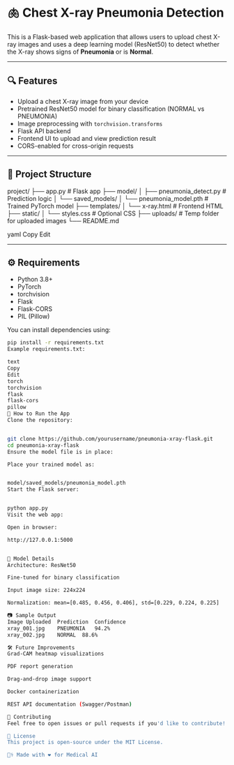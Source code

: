 # 🫁 Chest X-ray Pneumonia Detection

This is a Flask-based web application that allows users to upload chest X-ray images and uses a deep learning model (ResNet50) to detect whether the X-ray shows signs of **Pneumonia** or is **Normal**.

---

## 🔍 Features

- Upload a chest X-ray image from your device
- Pretrained ResNet50 model for binary classification (NORMAL vs PNEUMONIA)
- Image preprocessing with `torchvision.transforms`
- Flask API backend
- Frontend UI to upload and view prediction result
- CORS-enabled for cross-origin requests

---

## 📁 Project Structure

project/
├── app.py # Flask app
├── model/
│ ├── pneumonia_detect.py # Prediction logic
│ └── saved_models/
│ └── pneumonia_model.pth # Trained PyTorch model
├── templates/
│ └── x-ray.html # Frontend HTML
├── static/
│ └── styles.css # Optional CSS
├── uploads/ # Temp folder for uploaded images
└── README.md

yaml
Copy
Edit

---

## ⚙️ Requirements

- Python 3.8+
- PyTorch
- torchvision
- Flask
- Flask-CORS
- PIL (Pillow)

You can install dependencies using:

```bash
pip install -r requirements.txt
Example requirements.txt:

text
Copy
Edit
torch
torchvision
flask
flask-cors
pillow
🚀 How to Run the App
Clone the repository:


git clone https://github.com/yourusername/pneumonia-xray-flask.git
cd pneumonia-xray-flask
Ensure the model file is in place:

Place your trained model as:


model/saved_models/pneumonia_model.pth
Start the Flask server:


python app.py
Visit the web app:

Open in browser:

http://127.0.0.1:5000


🧠 Model Details
Architecture: ResNet50

Fine-tuned for binary classification

Input image size: 224x224

Normalization: mean=[0.485, 0.456, 0.406], std=[0.229, 0.224, 0.225]

📷 Sample Output
Image Uploaded	Prediction	Confidence
xray_001.jpg	PNEUMONIA	94.2%
xray_002.jpg	NORMAL	88.6%

🛠 Future Improvements
Grad-CAM heatmap visualizations

PDF report generation

Drag-and-drop image support

Docker containerization

REST API documentation (Swagger/Postman)

🤝 Contributing
Feel free to open issues or pull requests if you'd like to contribute!

📄 License
This project is open-source under the MIT License.

👨‍⚕️ Made with ❤️ for Medical AI
